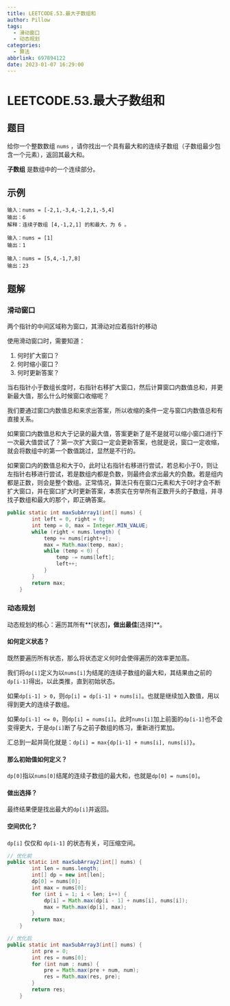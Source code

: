 ```yaml
---
title: LEETCODE.53.最大子数组和
author: Pillow
tags:
  - 滑动窗口
  - 动态规划
categories:
  - 算法
abbrlink: 697894122
date: 2023-01-07 16:29:00
---
```

# LEETCODE.53.最大子数组和

## 题目

给你一个整数数组 `nums` ，请你找出一个具有最大和的连续子数组（子数组最少包含一个元素），返回其最大和。

**子数组** 是数组中的一个连续部分。

## 示例

~~~
输入：nums = [-2,1,-3,4,-1,2,1,-5,4]
输出：6
解释：连续子数组 [4,-1,2,1] 的和最大，为 6 。
~~~

~~~
输入：nums = [1]
输出：1
~~~

~~~
输入：nums = [5,4,-1,7,8]
输出：23
~~~



## 题解

### 滑动窗口

两个指针的中间区域称为窗口，其滑动对应着指针的移动

使用滑动窗口时，需要知道：

1. 何时扩大窗口？
2. 何时缩小窗口？
3. 何时更新答案？

当右指针小于数组长度时，右指针右移扩大窗口，然后计算窗口内数值总和，并更新最大值，那么什么时候窗口收缩呢？

我们要通过窗口内数值总和来求出答案，所以收缩的条件一定与窗口内数值总和有直接关系。

如果窗口内数值总和大于记录的最大值，答案更新了是不是就可以缩小窗口进行下一次最大值尝试了？第一次扩大窗口一定会更新答案，也就是说，窗口一定收缩，就会将数组中的第一个数值跳过，显然是不行的。

如果窗口内的数值总和大于0，此时让右指针右移进行尝试，若总和小于0，则让左指针右移进行尝试，若是数组内都是负数，则最终会求出最大的负数。若是组内都是正数，则会是整个数组。正常情况，算法只有在窗口元素和大于0时才会不断扩大窗口，并在窗口扩大时更新答案，本质实在穷举所有正数开头的子数组，并寻找子数组和最大的那个，即正确答案。

~~~java
public static int maxSubArray1(int[] nums) {
        int left = 0, right = 0;
        int temp = 0, max = Integer.MIN_VALUE;
        while (right < nums.length) {
            temp += nums[right++];
            max = Math.max(temp, max);
            while (temp < 0) {
                temp -= nums[left];
                left++;
            }
        }
        return max;
    }
~~~

### 动态规划

动态规划的核心：遍历其所有**[状态]**，做出最佳**[选择]**。

#### 如何定义状态？

既然要遍历所有状态，那么将状态定义何时会使得遍历的效率更加高。

我们将`dp[i]`定义为以`nums[i]`为结尾的连续子数组的最大和，其结果由之前的`dp[i-1]`得出，以此类推，直到初始状态。

如果`dp[i-1] > 0`，则`dp[i] = dp[i-1] + nums[i]`。也就是继续加入数值，用以得到更大的连续子数组。

如果`dp[i-1] <= 0`，则`dp[i] = nums[i]`。此时`nums[i]`加上前面的`dp[i-1]`也不会变得更大，于是`dp[i]`断了与之前子数组的练习，重新进行累加。

汇总到一起并简化就是：`dp[i] = max{dp[i-1] + nums[i], nums[i]}`。

#### 那么初始值如何定义？

`dp[0]`指以`nums[0]`结尾的连续子数组的最大和，也就是`dp[0] = nums[0]`。

#### 做出选择？

最终结果便是找出最大的`dp[i]`并返回。

#### 空间优化？

`dp[i]` 仅仅和 `dp[i-1]` 的状态有关，可压缩空间。

~~~java
// 优化前
public static int maxSubArray2(int[] nums) {
        int len = nums.length;
        int[] dp = new int[len];
        dp[0] = nums[0];
        int max = nums[0];
        for (int i = 1; i < len; i++) {
            dp[i] = Math.max(dp[i - 1] + nums[i], nums[i]);
            max = Math.max(dp[i], max);
        }
        return max;
    }
~~~

~~~java 
// 优化后
public static int maxSubArray3(int[] nums) {
        int pre = 0;
        int res = nums[0];
        for (int num : nums) {
            pre = Math.max(pre + num, num);
            res = Math.max(res, pre);
        }
        return res;
    }
~~~

